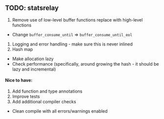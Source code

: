 ## TODO: statsrelay

1. Remove use of low-level buffer functions replace with high-level functions
  * Change `buffer_consume_until` => `buffer_consume_until_eol`
1. Logging and error handling - make sure this is never inlined
1. Hash map
  * Make allocation lazy
  * Check performance (specifically, around growing the hash - it should be lazy and incremental)

#### Nice to have: 
1. Add function and type annotations
1. Improve tests
1. Add additional compiler checks
  * Clean compile with all errors/warnings enabled
